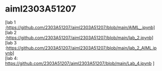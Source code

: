 # aiml2303A51207
[lab 1 ;https://github.com/2303A51207/aiml2303A51207/blob/main/AIML_.ipynb]                       
[lab 2 ;https://github.com/2303A51207/aiml2303A51207/blob/main/lab_2.ipynb]             
[lab 3 :https://github.com/2303A51207/aiml2303A51207/blob/main/lab_2_AIML.ipynb]        
[lab 4: https://github.com/2303A51207/aiml2303A51207/blob/main/Lab_4.ipynb ]
